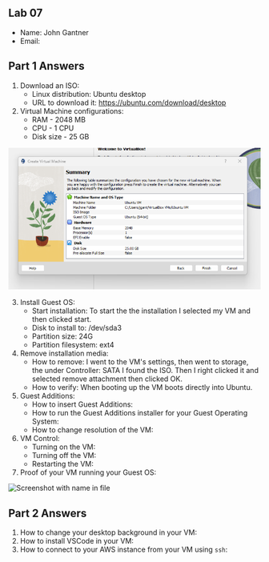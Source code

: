 ## Lab 07

- Name: John Gantner
- Email: 

## Part 1 Answers

1. Download an ISO:
    - Linux distribution: Ubuntu desktop
    - URL to download it: https://ubuntu.com/download/desktop
2. Virtual Machine configurations:
    - RAM - 2048 MB
    - CPU - 1 CPU
    - Disk size - 25 GB

![Screenshot of Summary](./Lab07.png)

3. Install Guest OS:
    - Start installation: To start the the installation I selected my VM and then clicked start.
    - Disk to install to: /dev/sda3
    - Partition size: 24G
    - Partition filesystem: ext4
4. Remove installation media:
    - How to remove: I went to the VM's settings, then went to storage, the under Controller: SATA I found the ISO. Then I right clicked it and selected remove attachment then clicked OK.
    - How to verify: When booting up the VM boots directly into Ubuntu.
5. Guest Additions:
    - How to insert Guest Additions:
    - How to run the Guest Additions installer for your Guest Operating System:
    - How to change resolution of the VM:
6. VM Control:
    - Turning on the VM:
    - Turning off the VM:
    - Restarting the VM:
7. Proof of your VM running your Guest OS:

![Screenshot with name in file](relative_path_to_image_filename_here)


## Part 2 Answers

1. How to change your desktop background in your VM:
2. How to install VSCode in your VM:
3. How to connect to your AWS instance from your VM using `ssh`:
